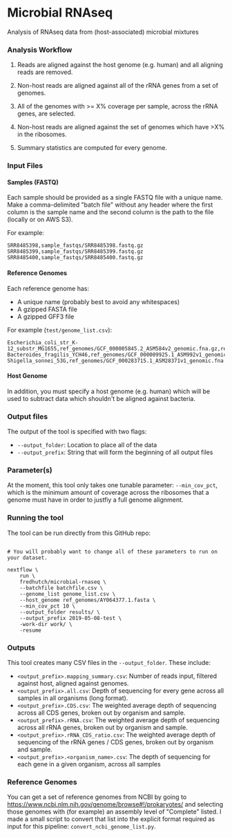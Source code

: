# Microbial RNAseq
Analysis of RNAseq data from (host-associated) microbial mixtures

### Analysis Workflow

  1. Reads are aligned against the host genome (e.g. human) and all aligning reads are removed.

  2. Non-host reads are aligned against all of the rRNA genes from a set of genomes.

  3. All of the genomes with >= X% coverage per sample, across the rRNA genes, are selected.

  4. Non-host reads are aligned against the set of genomes which have >X% in the ribosomes.

  5. Summary statistics are computed for every genome.


### Input Files

#### Samples (FASTQ)

Each sample should be provided as a single FASTQ file with a unique name. Make a comma-delimited
"batch file" without any header where the first column is the sample name and the second column
is the path to the file (locally or on AWS S3). 

For example:

```
SRR8485398,sample_fastqs/SRR8485398.fastq.gz
SRR8485399,sample_fastqs/SRR8485399.fastq.gz
SRR8485400,sample_fastqs/SRR8485400.fastq.gz
```

#### Reference Genomes

Each reference genome has:

  * A unique name (probably best to avoid any whitespaces)
  * A gzipped FASTA file
  * A gzipped GFF3 file

For example (`test/genome_list.csv`):

```
Escherichia_coli_str_K-12_substr_MG1655,ref_genomes/GCF_000005845.2_ASM584v2_genomic.fna.gz,ref_genomes/GCF_000005845.2_ASM584v2_genomic.gff.gz
Bacteroides_fragilis_YCH46,ref_genomes/GCF_000009925.1_ASM992v1_genomic.fna.gz,ref_genomes/GCF_000009925.1_ASM992v1_genomic.gff.gz
Shigella_sonnei_53G,ref_genomes/GCF_000283715.1_ASM28371v1_genomic.fna.gz,ref_genomes/GCF_000283715.1_ASM28371v1_genomic.gff.gz
```

#### Host Genome

In addition, you must specify a host genome (e.g. human) which will be used to 
subtract data which shouldn't be aligned against bacteria.


### Output files

The output of the tool is specified with two flags:

  * `--output_folder`: Location to place all of the data
  * `--output_prefix`: String that will form the beginning of all output files


### Parameter(s)

At the moment, this tool only takes one tunable parameter: `--min_cov_pct`, which is
the minimum amount of coverage across the ribosomes that a genome must have in order 
to justfiy a full genome alignment.


### Running the tool

The tool can be run directly from this GitHub repo:

```

# You will probably want to change all of these parameters to run on your dataset.

nextflow \
    run \
    fredhutch/microbial-rnaseq \
    --batchfile batchfile.csv \
    --genome_list genome_list.csv \
    --host_genome ref_genomes/AY064377.1.fasta \
    --min_cov_pct 10 \
    --output_folder results/ \
    --output_prefix 2019-05-08-test \
    -work-dir work/ \
    -resume

```


### Outputs

This tool creates many CSV files in the `--output_folder`. These include:

  * `<output_prefix>.mapping_summary.csv`: Number of reads input, filtered against host, aligned against genomes.
  * `<output_prefix>.all.csv`: Depth of sequencing for every gene across all samples in all organisms (long format).
  * `<output_prefix>.CDS.csv`: The weighted average depth of sequencing across all CDS genes, broken out by organism and sample.
  * `<output_prefix>.rRNA.csv`: The weighted average depth of sequencing across all rRNA genes, broken out by organism and sample.
  * `<output_prefix>.rRNA_CDS_ratio.csv`: The weighted average depth of sequencing of the rRNA genes / CDS genes, broken out by organism and sample.
  * `<output_prefix>.<organism_name>.csv`: The depth of sequencing for each gene in a given organism, across all samples


### Reference Genomes

You can get a set of reference genomes from NCBI by going to 
https://www.ncbi.nlm.nih.gov/genome/browse#!/prokaryotes/ and selecting those genomes with (for example)
an assembly level of "Complete" listed. I made a small script to convert that list into the explicit
format required as input for this pipeline: `convert_ncbi_genome_list.py`.
